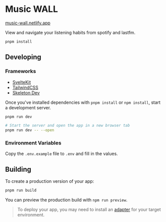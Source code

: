 # Music WALL

[music-wall.netlify.app](https://music-wall.netlify.app)

View and navigate your listening habits from spotify and lastfm.

```bash
pnpm install
```

## Developing

### Frameworks

- [SvelteKit](https://kit.svelte.dev/)
- [TailwindCSS](https://tailwindcss.com/)
- [Skeleton Dev](https://www.skeleton.dev/)

Once you've installed dependencies with `pnpm install` or `npm install`, start a development server.

```bash
pnpm run dev

# Start the server and open the app in a new browser tab
pnpm run dev -- --open
```

### Environment Variables

Copy the `.env.example` file to `.env` and fill in the values.

## Building

To create a production version of your app:

```bash
pnpm run build
```

You can preview the production build with `npm run preview`.

> To deploy your app, you may need to install an [adapter](https://kit.svelte.dev/docs/adapters) for your target environment.
